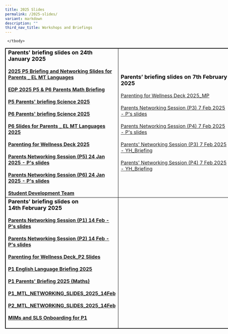 ```yaml
---
title: 2025 Slides
permalink: /2025-slides/
variant: markdown
description: ""
third_nav_title: Workshops and Briefings
---
```

<table style="border:1px solid black;width:840px;">
<tbody>
	 <tr><td style="border: 1px solid black; width: 350px;">
             <b>
             <strong style="color: black; font-size: 18;"> Parents' briefing slides on 24th January 2025</strong>
             <br>
                         <br>
            <a href="https://drive.google.com/file/d/1_YmTf_KSnMFHH6XOZ50uUdcfLjdjYVQ6/view?usp=drive_link">2025 P5 Briefing and Networking Slides for Parents _ EL MT Languages </a>
             <br><br> 
							 <a href="https://drive.google.com/file/d/1EEvU1m_LxURS4r4nZ7YEedLUb_DoWuze/view?usp=drive_link">EDP 2025 P5 &amp; P6 Parents Math Briefing</a>
             <br>
							 <br> <a href="https://drive.google.com/file/d/1TBm5OC2G-uGYsSvn-Qpqwrkyz0_xkDI3/view?usp=drive_link">P5 Parents' briefing Science 2025</a>
             <br><br>
							  <a href="https://drive.google.com/file/d/1W2GXw7RuI577iWnG_2I0mCOkkSaYCR7W/view?usp=drive_link">P6 Parents' briefing Science 2025</a>
             <br><br>
							  <a href="https://drive.google.com/file/d/1qJaHD_IACRY4pO-z6XCV7sGOVqIPvAZA/view?usp=drive_link">P6 Slides for Parents _ EL MT Languages 2025</a>
             <br><br>
							  <a href="https://drive.google.com/file/d/1TXD3U6zrdtl7kxKzUvw0jOwFzXTW-Hmr/view?usp=drive_link">Parenting for Wellness Deck 2025</a>
             <br><br>
							  <a href="https://drive.google.com/file/d/1COpp1mlaR5xcZPIdAyS59lw1oKDNeGi2/view?usp=drive_link">Parents Networking Session (P5) 24 Jan 2025 - P's slides</a>
             <br><br>
							  <a href="https://drive.google.com/file/d/12Ub-uR4oiLPDxcPFmV6tbBTK2EjQra31/view?usp=drive_link">Parents Networking Session (P6) 24 Jan 2025 - P's slides</a>
             <br><br>
							  <a href="https://drive.google.com/file/d/1rQj5EKqUPgfqDeFnTbiklFksglZtp_Wh/view?usp=drive_link">Student Development Team</a>
             <br>
        </b></td><td style="border:1px solid black; width:350px;">
<strong style="color:black;font-size:18;">Parents’ briefing slides on 7th&nbsp;February 2025</strong> 
<br><br>
	 <a href="https://drive.google.com/file/d/1uKe6JT18bR409iqAtiWTPFwyYK-5hSKe/view?usp=drive_link">Parenting for Wellness Deck 2025_MP</a>
<br><br>
		 <a href="https://drive.google.com/file/d/1l4kSXRdMbHvskN9DBAOfOUONh5b96aAS/view?usp=drive_link">Parents Networking Session (P3) 7 Feb 2025 - P's slides</a>
<br><br>
		 <a href="https://drive.google.com/file/d/1me7Mga2_er8lrtOy0P5xFdndAW1Abnir/view?usp=drive_link">Parents Networking Session (P4) 7 Feb 2025 - P's slides</a>
		 <br><br>
		 <a href="https://drive.google.com/file/d/1lV3a2xbfs56E3425b9g6J67gkWCtWI3d/view?usp=drive_link">Parents' Networking Session (P3) 7 Feb 2025 - YH_Briefing</a>
		 <br><br>
		 <a href="https://drive.google.com/file/d/1uWwBuE-oLhOAvFZdqpXGwDL5_AH4r5Nc/view?usp=drive_link">Parents' Networking Session (P4) 7 Feb 2025 - YH_Briefing</a>
 </td></tr><tr><td style="border: 1px solid black; width: 350px;">
             <b>
             <strong style="color: black; font-size: 18;"> Parents’ briefing slides on 14th&nbsp;February 2025</strong>
             <br>   <br>
							 <a href="https://drive.google.com/file/d/1EqaWnxeMHHkiDxoINXCLgOkOMQL1lEaP/view?usp=drive_link">Parents Networking Session (P1) 14 Feb - P's slides</a>
             <br>
                         <br>
            <a href="https://drive.google.com/file/d/1rk6oAnX3hHFbPXGaScQZXliU7YUpyije/view?usp=drive_link">Parents Networking Session (P2) 14 Feb - P's slides</a>
             <br>           
                         <br>
							 <a href="https://drive.google.com/file/d/178o5_rT0L40gqfH29tGUrys-UA2Yg7k0/view?usp=drive_link">Parenting for Wellness Deck_P2 Slides</a>
             <br>
							 <br>
							 <a href="https://drive.google.com/file/d/1eOXMhqtHkfFMjRr3rwF3F9hYJaMkxlwK/view?usp=drive_link">P1 English Language Briefing 2025 </a>
             <br>
                         <br>
							 <a href="https://drive.google.com/file/d/1NJnE0qeevrPdlDtSjtZIuEvXgBENVMbf/view?usp=drive_link">P1 Parents' Briefing 2025 (Maths) </a>
             <br>
                         <br>
							 <a href="https://drive.google.com/file/d/1IxNgA7ce6W4OH_GC1vqOdy_ZRS_q50Gq/view?usp=drive_link">P1_MTL_NETWORKING_SLIDES_2025_14Feb</a>
             <br>
                         <br>
							 <a href="https://drive.google.com/file/d/1Aiv-5mlKPGy4TdxuVvZ8p-1nmWHNHICl/view?usp=drive_link">P2_MTL_NETWORKING_SLIDES_2025_14Feb</a>
             <br>
                         <br>
							 <a href="https://drive.google.com/file/d/1KfZbEIJNAKKAOlNxSW9ZlQ93ELgXdyyX/view?usp=drive_link">MIMs and SLS Onboarding for P1</a>
             <br>
                         <br>
             </b>
          </td> <td style="border:1px solid black; width:350px;">
<strong style="color:black;font-size:18;"></strong> 
<br><br>
	 
<br>
	</td>
          </tr>
 
	 </tbody>
</table>